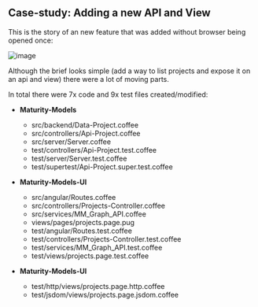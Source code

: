 ## Case-study: Adding a new API and View

This is the story of an new feature that was added without browser being opened once:

![image](https://cloud.githubusercontent.com/assets/656739/16160013/bd0f5f54-34bd-11e6-8012-5b90b8f41fda.png)

Although the brief looks simple (add a way to list projects and expose it on an api and view) there were a lot of moving parts.

In total there were 7x code and 9x test files created/modified:

- **Maturity-Models**
  - src/backend/Data-Project.coffee
  - src/controllers/Api-Project.coffee
  - src/server/Server.coffee  
  - test/controllers/Api-Project.test.coffee
  - test/server/Server.test.coffee
  - test/supertest/Api-Project.super.test.coffee

- **Maturity-Models-UI**

  - src/angular/Routes.coffee
  - src/controllers/Projects-Controller.coffee
  - src/services/MM_Graph_API.coffee
  - views/pages/projects.page.pug
  - test/angular/Routes.test.coffee
  - test/controllers/Projects-Controller.test.coffee
  - test/services/MM_Graph_API.test.coffee
  - test/views/projects.page.test.coffee  

- **Maturity-Models-UI**  

  - test/http/views/projects.page.http.coffee
  - test/jsdom/views/projects.page.jsdom.coffee  

